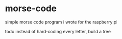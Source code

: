 # morse-code
simple morse code program i wrote for the raspberry pi

todo
  instead of hard-coding every letter, build a tree
